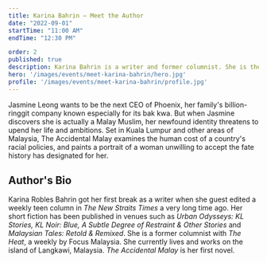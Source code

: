 ```yaml
---
title: Karina Bahrin – Meet the Author
date: "2022-09-01"
startTime: "11:00 AM"
endTime: "12:30 PM"

order: 2
published: true
description: Karina Bahrin is a writer and former columnist. She is the author of the book "The Accidental Malay".
hero: '/images/events/meet-karina-bahrin/hero.jpg'
profile: '/images/events/meet-karina-bahrin/profile.jpg'
---
```


Jasmine Leong wants to be the next CEO of Phoenix, her family's billion-ringgit company known especially for its bak kwa. But when Jasmine discovers she is actually a Malay Muslim, her newfound identity threatens to upend her life and ambitions. Set in Kuala Lumpur and other areas of Malaysia, The Accidental Malay examines the human cost of a country's racial policies, and paints a portrait of a woman unwilling to accept the fate history has designated for her.

## Author's Bio
Karina Robles Bahrin got her first break as a writer when she guest edited a weekly teen column in *The New Straits Times* a very long time ago. Her short fiction has been published in venues such as *Urban Odysseys: KL Stories, KL Noir: Blue, A Subtle Degree of Restraint & Other Stories* and *Malaysian Tales: Retold & Remixed*. She is a former columnist with *The Heat*, a weekly by Focus Malaysia. She currently lives and works on the island of Langkawi, Malaysia. *The Accidental Malay* is her first novel.
